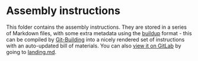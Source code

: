 # Assembly instructions
This folder contains the assembly instructions.  They are stored in a series of Markdown files, with some extra metadata using the [buildup] format - this can be compiled by [Git-Building] into a nicely rendered set of instructions with an auto-updated bill of materials.  You can also [view it on GitLab][landing.md] by going to [landing.md].

[landing.md]: ./landing.md
[buildup]: https://gitbuilding.io/syntax/
[Git-Building]: https://gitbuilding.io/
